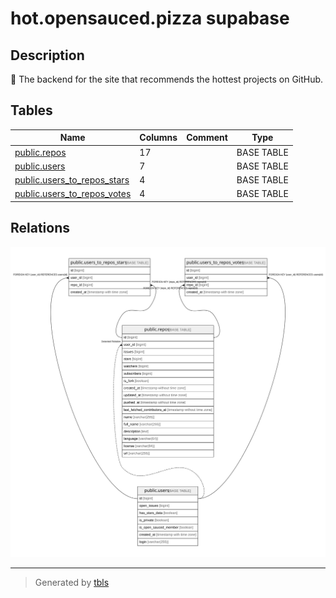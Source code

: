 # hot.opensauced.pizza supabase

## Description

🍕 The backend for the site that recommends the hottest projects on GitHub.

## Tables

| Name                                                          | Columns | Comment | Type       |
| ------------------------------------------------------------- | ------- | ------- | ---------- |
| [public.repos](public.repos.md)                               | 17      |         | BASE TABLE |
| [public.users](public.users.md)                               | 7       |         | BASE TABLE |
| [public.users_to_repos_stars](public.users_to_repos_stars.md) | 4       |         | BASE TABLE |
| [public.users_to_repos_votes](public.users_to_repos_votes.md) | 4       |         | BASE TABLE |

## Relations

![er](schema.svg)

---

> Generated by [tbls](https://github.com/k1LoW/tbls)
